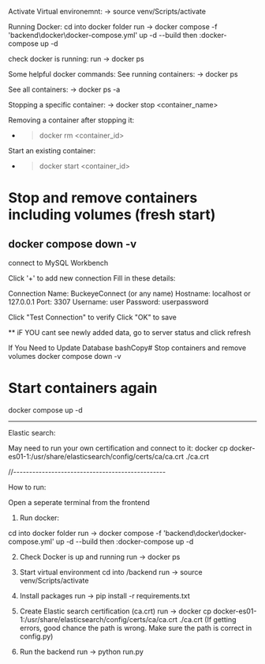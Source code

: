 Activate Virtual environemnt:
-> source venv/Scripts/activate


Running Docker:
cd into docker folder 
run -> docker compose -f 'backend\docker\docker-compose.yml' up -d --build
then :docker-compose up -d

check docker is running:
run -> docker ps

Some helpful docker commands:
See running containers:
-> docker ps

See all containers:
-> docker ps -a


Stopping a specific container:
-> docker stop <container_name>

Removing a container after stopping it:
- > docker rm <container_id>

Start an existing container:
- > docker start <container_id>

# Stop and remove containers including volumes (fresh start)
docker compose down -v
-------------------------------------

connect to MySQL Workbench

Click '+' to add new connection
Fill in these details:

Connection Name: BuckeyeConnect (or any name)
Hostname: localhost or 127.0.0.1
Port: 3307
Username: user
Password: userpassword


Click "Test Connection" to verify
Click "OK" to save

** iF YOU cant see newly added data, go to server status and click refresh


If You Need to Update Database
bashCopy# Stop containers and remove volumes
docker compose down -v

# Start containers again
docker compose up -d

---------------------------------------------
Elastic search:

May need to run your own certification and connect to it:
docker cp docker-es01-1:/usr/share/elasticsearch/config/certs/ca/ca.crt ./ca.crt



//------------------------------------------------

How to run:

Open a seperate terminal from the frontend

1. Run docker:

cd into docker folder 
run -> docker compose -f 'backend\docker\docker-compose.yml' up -d --build
then :docker-compose up -d

2. Check Docker is up and running
run -> docker ps


3. Start virtual environment
cd into /backend
run -> source venv/Scripts/activate

4. Install packages
run -> pip install -r requirements.txt

5. Create Elastic search certification (ca.crt)
run -> docker cp docker-es01-1:/usr/share/elasticsearch/config/certs/ca/ca.crt ./ca.crt
(If getting errors, good chance the path is wrong. Make sure the path is correct in config.py)

6. Run the backend
run -> python run.py
